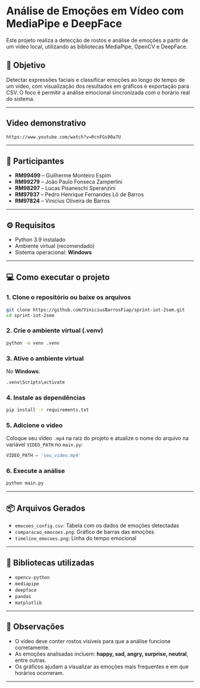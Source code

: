 # Análise de Emoções em Vídeo com MediaPipe e DeepFace

Este projeto realiza a detecção de rostos e análise de emoções a partir de um vídeo local, utilizando as bibliotecas MediaPipe, OpenCV e DeepFace.

## 🎯 Objetivo

Detectar expressões faciais e classificar emoções ao longo do tempo de um vídeo, com visualização dos resultados em gráficos e exportação para CSV. O foco é permitir a análise emocional sincronizada com o horário real do sistema.

---

## Video demonstrativo

```bash
https://www.youtube.com/watch?v=RcnFGs00a7U
```

---

## 👥 Participantes

- **RM99499** – Guilherme Monteiro Espim  
- **RM99279** – João Paulo Fonseca Zamperlini  
- **RM98297** – Lucas Pisaneschi Speranzini  
- **RM97937** – Pedro Henrique Fernandes Lô de Barros  
- **RM97824** – Vinicius Oliveira de Barros  

---

## ⚙️ Requisitos

- Python 3.9 instalado
- Ambiente virtual (recomendado)
- Sistema operacional: **Windows**

---

## 💻 Como executar o projeto

### 1. Clone o repositório ou baixe os arquivos

```bash
git clone https://github.com/ViniciusBarrosFiap/sprint-iot-2sem.git
cd sprint-iot-2sem
```

### 2. Crie o ambiente virtual (.venv)

```bash
python -m venv .venv
```

### 3. Ative o ambiente virtual

No **Windows**:

```bash
.venv\Scripts\activate
```

### 4. Instale as dependências

```bash
pip install -r requirements.txt
```

### 5. Adicione o vídeo

Coloque seu vídeo `.mp4` na raiz do projeto e atualize o nome do arquivo na variável `VIDEO_PATH` no `main.py`:

```python
VIDEO_PATH = 'seu_video.mp4'
```

### 6. Execute a análise

```bash
python main.py
```

---

## 📦 Arquivos Gerados

- `emocoes_config.csv`: Tabela com os dados de emoções detectadas
- `comparacao_emocoes.png`: Gráfico de barras das emoções
- `timeline_emocoes.png`: Linha do tempo emocional

---

## 🧠 Bibliotecas utilizadas

- `opencv-python`
- `mediapipe`
- `deepface`
- `pandas`
- `matplotlib`

---

## 📝 Observações

- O vídeo deve conter rostos visíveis para que a análise funcione corretamente.
- As emoções analisadas incluem: **happy, sad, angry, surprise, neutral**, entre outras.
- Os gráficos ajudam a visualizar as emoções mais frequentes e em que horários ocorreram.

---
